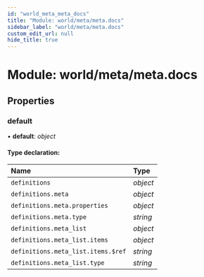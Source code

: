 ```yaml
---
id: "world_meta_meta_docs"
title: "Module: world/meta/meta.docs"
sidebar_label: "world/meta/meta.docs"
custom_edit_url: null
hide_title: true
---
```


# Module: world/meta/meta.docs

## Properties

### default

• **default**: *object*

#### Type declaration:

| Name | Type |
| :------ | :------ |
| `definitions` | *object* |
| `definitions.meta` | *object* |
| `definitions.meta.properties` | *object* |
| `definitions.meta.type` | *string* |
| `definitions.meta_list` | *object* |
| `definitions.meta_list.items` | *object* |
| `definitions.meta_list.items.$ref` | *string* |
| `definitions.meta_list.type` | *string* |

